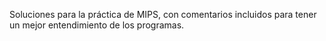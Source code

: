 Soluciones para la práctica de MIPS, con comentarios incluidos para tener un mejor entendimiento de los programas.
